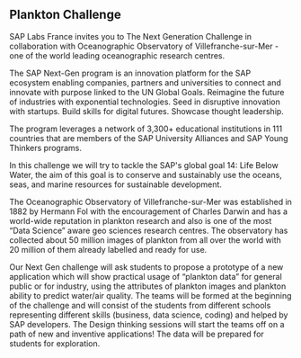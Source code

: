 ## Plankton Challenge

SAP Labs France invites you to The Next Generation Challenge in collaboration with Oceanographic Observatory of Villefranche-sur-Mer - one of the world leading oceanographic research centres. 

The SAP Next-Gen program is an innovation platform for the SAP ecosystem enabling companies, partners and universities to connect and innovate with purpose linked to the UN Global Goals. Reimagine the future of industries with exponential technologies. Seed in disruptive innovation with startups. Build skills for digital futures. Showcase thought leadership.

The program leverages a network of 3,300+ educational institutions in 111 countries that are members of the SAP University Alliances and SAP Young Thinkers programs.

In this challenge we will try to tackle the SAP's global goal 14: Life Below Water, the aim of this goal is to conserve and sustainably use the oceans, seas, and marine resources for sustainable development.

The Oceanographic Observatory of Villefranche-sur-Mer  was established in 1882 by Hermann Fol with the encouragement of Charles Darwin and has a world-wide reputation in  plankton research and also is one of the most “Data Science” aware geo sciences research centres. The observatory has collected about 50 million images of plankton from all over the world with 20 million of them already labelled and ready for use.

Our Next Gen challenge will ask students to propose a prototype of a new application which will show practical usage of “plankton data” for general public or for industry, using the attributes of plankton images and plankton ability to predict water/air quality. The teams will be formed at the beginning of the challenge and will consist of the students from different schools representing different skills (business, data science, coding) and helped by SAP developers. The Design thinking sessions will start the teams off on a path of new and inventive applications! The data will be prepared for students for exploration. 
